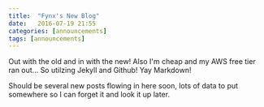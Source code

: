 ```yaml
---
title:  "Fynx's New Blog"
date:   2016-07-19 21:55
categories: [announcements]
tags: [announcements]
---
```


Out with the old and in with the new! Also I'm cheap and my AWS free tier ran out... So utilzing Jekyll and Github! Yay Markdown!

Should be several new posts flowing in here soon, lots of data to put somewhere so I can forget it and look it up later.
